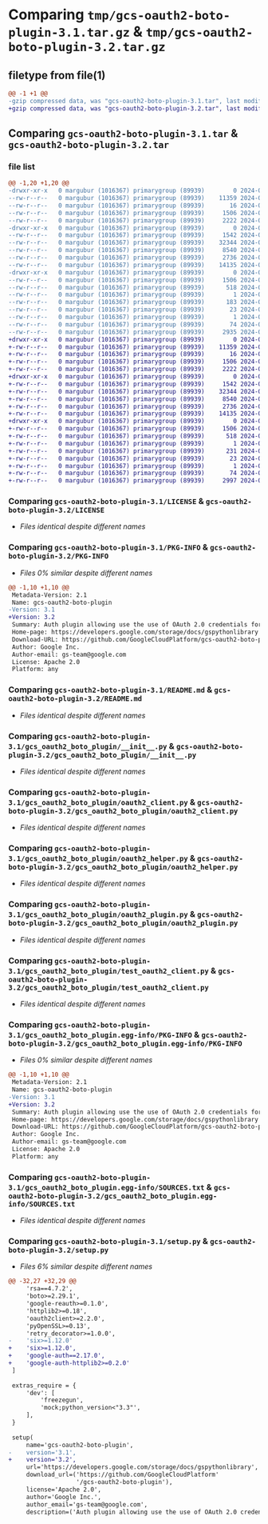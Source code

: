 # Comparing `tmp/gcs-oauth2-boto-plugin-3.1.tar.gz` & `tmp/gcs-oauth2-boto-plugin-3.2.tar.gz`

## filetype from file(1)

```diff
@@ -1 +1 @@
-gzip compressed data, was "gcs-oauth2-boto-plugin-3.1.tar", last modified: Tue Apr 30 15:32:50 2024, max compression
+gzip compressed data, was "gcs-oauth2-boto-plugin-3.2.tar", last modified: Thu May  2 14:37:30 2024, max compression
```

## Comparing `gcs-oauth2-boto-plugin-3.1.tar` & `gcs-oauth2-boto-plugin-3.2.tar`

### file list

```diff
@@ -1,20 +1,20 @@
-drwxr-xr-x   0 margubur (1016367) primarygroup (89939)        0 2024-04-30 15:32:50.186235 gcs-oauth2-boto-plugin-3.1/
--rw-r--r--   0 margubur (1016367) primarygroup (89939)    11359 2024-04-30 09:50:35.000000 gcs-oauth2-boto-plugin-3.1/LICENSE
--rw-r--r--   0 margubur (1016367) primarygroup (89939)       16 2024-04-30 09:50:35.000000 gcs-oauth2-boto-plugin-3.1/MANIFEST.in
--rw-r--r--   0 margubur (1016367) primarygroup (89939)     1506 2024-04-30 15:32:50.186235 gcs-oauth2-boto-plugin-3.1/PKG-INFO
--rw-r--r--   0 margubur (1016367) primarygroup (89939)     2222 2024-04-30 09:50:35.000000 gcs-oauth2-boto-plugin-3.1/README.md
-drwxr-xr-x   0 margubur (1016367) primarygroup (89939)        0 2024-04-30 15:32:50.182235 gcs-oauth2-boto-plugin-3.1/gcs_oauth2_boto_plugin/
--rw-r--r--   0 margubur (1016367) primarygroup (89939)     1542 2024-04-30 09:50:35.000000 gcs-oauth2-boto-plugin-3.1/gcs_oauth2_boto_plugin/__init__.py
--rw-r--r--   0 margubur (1016367) primarygroup (89939)    32344 2024-04-30 09:50:35.000000 gcs-oauth2-boto-plugin-3.1/gcs_oauth2_boto_plugin/oauth2_client.py
--rw-r--r--   0 margubur (1016367) primarygroup (89939)     8540 2024-04-30 09:50:35.000000 gcs-oauth2-boto-plugin-3.1/gcs_oauth2_boto_plugin/oauth2_helper.py
--rw-r--r--   0 margubur (1016367) primarygroup (89939)     2736 2024-04-30 09:50:35.000000 gcs-oauth2-boto-plugin-3.1/gcs_oauth2_boto_plugin/oauth2_plugin.py
--rw-r--r--   0 margubur (1016367) primarygroup (89939)    14135 2024-04-30 09:50:35.000000 gcs-oauth2-boto-plugin-3.1/gcs_oauth2_boto_plugin/test_oauth2_client.py
-drwxr-xr-x   0 margubur (1016367) primarygroup (89939)        0 2024-04-30 15:32:50.186235 gcs-oauth2-boto-plugin-3.1/gcs_oauth2_boto_plugin.egg-info/
--rw-r--r--   0 margubur (1016367) primarygroup (89939)     1506 2024-04-30 15:32:50.000000 gcs-oauth2-boto-plugin-3.1/gcs_oauth2_boto_plugin.egg-info/PKG-INFO
--rw-r--r--   0 margubur (1016367) primarygroup (89939)      518 2024-04-30 15:32:50.000000 gcs-oauth2-boto-plugin-3.1/gcs_oauth2_boto_plugin.egg-info/SOURCES.txt
--rw-r--r--   0 margubur (1016367) primarygroup (89939)        1 2024-04-30 15:32:50.000000 gcs-oauth2-boto-plugin-3.1/gcs_oauth2_boto_plugin.egg-info/dependency_links.txt
--rw-r--r--   0 margubur (1016367) primarygroup (89939)      183 2024-04-30 15:32:50.000000 gcs-oauth2-boto-plugin-3.1/gcs_oauth2_boto_plugin.egg-info/requires.txt
--rw-r--r--   0 margubur (1016367) primarygroup (89939)       23 2024-04-30 15:32:50.000000 gcs-oauth2-boto-plugin-3.1/gcs_oauth2_boto_plugin.egg-info/top_level.txt
--rw-r--r--   0 margubur (1016367) primarygroup (89939)        1 2024-04-30 15:32:50.000000 gcs-oauth2-boto-plugin-3.1/gcs_oauth2_boto_plugin.egg-info/zip-safe
--rw-r--r--   0 margubur (1016367) primarygroup (89939)       74 2024-04-30 15:32:50.186235 gcs-oauth2-boto-plugin-3.1/setup.cfg
--rw-r--r--   0 margubur (1016367) primarygroup (89939)     2935 2024-04-30 09:50:35.000000 gcs-oauth2-boto-plugin-3.1/setup.py
+drwxr-xr-x   0 margubur (1016367) primarygroup (89939)        0 2024-05-02 14:37:30.734307 gcs-oauth2-boto-plugin-3.2/
+-rw-r--r--   0 margubur (1016367) primarygroup (89939)    11359 2024-05-02 14:35:25.000000 gcs-oauth2-boto-plugin-3.2/LICENSE
+-rw-r--r--   0 margubur (1016367) primarygroup (89939)       16 2024-05-02 14:35:25.000000 gcs-oauth2-boto-plugin-3.2/MANIFEST.in
+-rw-r--r--   0 margubur (1016367) primarygroup (89939)     1506 2024-05-02 14:37:30.734307 gcs-oauth2-boto-plugin-3.2/PKG-INFO
+-rw-r--r--   0 margubur (1016367) primarygroup (89939)     2222 2024-05-02 14:35:25.000000 gcs-oauth2-boto-plugin-3.2/README.md
+drwxr-xr-x   0 margubur (1016367) primarygroup (89939)        0 2024-05-02 14:37:30.730307 gcs-oauth2-boto-plugin-3.2/gcs_oauth2_boto_plugin/
+-rw-r--r--   0 margubur (1016367) primarygroup (89939)     1542 2024-05-02 14:35:25.000000 gcs-oauth2-boto-plugin-3.2/gcs_oauth2_boto_plugin/__init__.py
+-rw-r--r--   0 margubur (1016367) primarygroup (89939)    32344 2024-05-02 14:35:25.000000 gcs-oauth2-boto-plugin-3.2/gcs_oauth2_boto_plugin/oauth2_client.py
+-rw-r--r--   0 margubur (1016367) primarygroup (89939)     8540 2024-05-02 14:35:25.000000 gcs-oauth2-boto-plugin-3.2/gcs_oauth2_boto_plugin/oauth2_helper.py
+-rw-r--r--   0 margubur (1016367) primarygroup (89939)     2736 2024-05-02 14:35:25.000000 gcs-oauth2-boto-plugin-3.2/gcs_oauth2_boto_plugin/oauth2_plugin.py
+-rw-r--r--   0 margubur (1016367) primarygroup (89939)    14135 2024-05-02 14:35:25.000000 gcs-oauth2-boto-plugin-3.2/gcs_oauth2_boto_plugin/test_oauth2_client.py
+drwxr-xr-x   0 margubur (1016367) primarygroup (89939)        0 2024-05-02 14:37:30.734307 gcs-oauth2-boto-plugin-3.2/gcs_oauth2_boto_plugin.egg-info/
+-rw-r--r--   0 margubur (1016367) primarygroup (89939)     1506 2024-05-02 14:37:30.000000 gcs-oauth2-boto-plugin-3.2/gcs_oauth2_boto_plugin.egg-info/PKG-INFO
+-rw-r--r--   0 margubur (1016367) primarygroup (89939)      518 2024-05-02 14:37:30.000000 gcs-oauth2-boto-plugin-3.2/gcs_oauth2_boto_plugin.egg-info/SOURCES.txt
+-rw-r--r--   0 margubur (1016367) primarygroup (89939)        1 2024-05-02 14:37:30.000000 gcs-oauth2-boto-plugin-3.2/gcs_oauth2_boto_plugin.egg-info/dependency_links.txt
+-rw-r--r--   0 margubur (1016367) primarygroup (89939)      231 2024-05-02 14:37:30.000000 gcs-oauth2-boto-plugin-3.2/gcs_oauth2_boto_plugin.egg-info/requires.txt
+-rw-r--r--   0 margubur (1016367) primarygroup (89939)       23 2024-05-02 14:37:30.000000 gcs-oauth2-boto-plugin-3.2/gcs_oauth2_boto_plugin.egg-info/top_level.txt
+-rw-r--r--   0 margubur (1016367) primarygroup (89939)        1 2024-05-02 14:37:30.000000 gcs-oauth2-boto-plugin-3.2/gcs_oauth2_boto_plugin.egg-info/zip-safe
+-rw-r--r--   0 margubur (1016367) primarygroup (89939)       74 2024-05-02 14:37:30.734307 gcs-oauth2-boto-plugin-3.2/setup.cfg
+-rw-r--r--   0 margubur (1016367) primarygroup (89939)     2997 2024-05-02 14:35:25.000000 gcs-oauth2-boto-plugin-3.2/setup.py
```

### Comparing `gcs-oauth2-boto-plugin-3.1/LICENSE` & `gcs-oauth2-boto-plugin-3.2/LICENSE`

 * *Files identical despite different names*

### Comparing `gcs-oauth2-boto-plugin-3.1/PKG-INFO` & `gcs-oauth2-boto-plugin-3.2/PKG-INFO`

 * *Files 0% similar despite different names*

```diff
@@ -1,10 +1,10 @@
 Metadata-Version: 2.1
 Name: gcs-oauth2-boto-plugin
-Version: 3.1
+Version: 3.2
 Summary: Auth plugin allowing use the use of OAuth 2.0 credentials for Google Cloud Storage in the Boto library.
 Home-page: https://developers.google.com/storage/docs/gspythonlibrary
 Download-URL: https://github.com/GoogleCloudPlatform/gcs-oauth2-boto-plugin
 Author: Google Inc.
 Author-email: gs-team@google.com
 License: Apache 2.0
 Platform: any
```

### Comparing `gcs-oauth2-boto-plugin-3.1/README.md` & `gcs-oauth2-boto-plugin-3.2/README.md`

 * *Files identical despite different names*

### Comparing `gcs-oauth2-boto-plugin-3.1/gcs_oauth2_boto_plugin/__init__.py` & `gcs-oauth2-boto-plugin-3.2/gcs_oauth2_boto_plugin/__init__.py`

 * *Files identical despite different names*

### Comparing `gcs-oauth2-boto-plugin-3.1/gcs_oauth2_boto_plugin/oauth2_client.py` & `gcs-oauth2-boto-plugin-3.2/gcs_oauth2_boto_plugin/oauth2_client.py`

 * *Files identical despite different names*

### Comparing `gcs-oauth2-boto-plugin-3.1/gcs_oauth2_boto_plugin/oauth2_helper.py` & `gcs-oauth2-boto-plugin-3.2/gcs_oauth2_boto_plugin/oauth2_helper.py`

 * *Files identical despite different names*

### Comparing `gcs-oauth2-boto-plugin-3.1/gcs_oauth2_boto_plugin/oauth2_plugin.py` & `gcs-oauth2-boto-plugin-3.2/gcs_oauth2_boto_plugin/oauth2_plugin.py`

 * *Files identical despite different names*

### Comparing `gcs-oauth2-boto-plugin-3.1/gcs_oauth2_boto_plugin/test_oauth2_client.py` & `gcs-oauth2-boto-plugin-3.2/gcs_oauth2_boto_plugin/test_oauth2_client.py`

 * *Files identical despite different names*

### Comparing `gcs-oauth2-boto-plugin-3.1/gcs_oauth2_boto_plugin.egg-info/PKG-INFO` & `gcs-oauth2-boto-plugin-3.2/gcs_oauth2_boto_plugin.egg-info/PKG-INFO`

 * *Files 0% similar despite different names*

```diff
@@ -1,10 +1,10 @@
 Metadata-Version: 2.1
 Name: gcs-oauth2-boto-plugin
-Version: 3.1
+Version: 3.2
 Summary: Auth plugin allowing use the use of OAuth 2.0 credentials for Google Cloud Storage in the Boto library.
 Home-page: https://developers.google.com/storage/docs/gspythonlibrary
 Download-URL: https://github.com/GoogleCloudPlatform/gcs-oauth2-boto-plugin
 Author: Google Inc.
 Author-email: gs-team@google.com
 License: Apache 2.0
 Platform: any
```

### Comparing `gcs-oauth2-boto-plugin-3.1/gcs_oauth2_boto_plugin.egg-info/SOURCES.txt` & `gcs-oauth2-boto-plugin-3.2/gcs_oauth2_boto_plugin.egg-info/SOURCES.txt`

 * *Files identical despite different names*

### Comparing `gcs-oauth2-boto-plugin-3.1/setup.py` & `gcs-oauth2-boto-plugin-3.2/setup.py`

 * *Files 6% similar despite different names*

```diff
@@ -32,27 +32,29 @@
     'rsa==4.7.2',
     'boto>=2.29.1',
     'google-reauth>=0.1.0',
     'httplib2>=0.18',
     'oauth2client>=2.2.0',
     'pyOpenSSL>=0.13',
     'retry_decorator>=1.0.0',
-    'six>=1.12.0'
+    'six>=1.12.0',
+    'google-auth==2.17.0',
+    'google-auth-httplib2>=0.2.0'
 ]
 
 extras_require = {
     'dev': [
         'freezegun',
         'mock;python_version<"3.3"',
     ],
 }
 
 setup(
     name='gcs-oauth2-boto-plugin',
-    version='3.1',
+    version='3.2',
     url='https://developers.google.com/storage/docs/gspythonlibrary',
     download_url=('https://github.com/GoogleCloudPlatform'
                   '/gcs-oauth2-boto-plugin'),
     license='Apache 2.0',
     author='Google Inc.',
     author_email='gs-team@google.com',
     description=('Auth plugin allowing use the use of OAuth 2.0 credentials '
```

